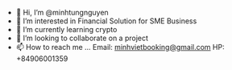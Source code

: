 - 👋 Hi, I’m @minhtungnguyen
- 👀 I’m interested in Financial Solution for SME Business 
- 🌱 I’m currently learning crypto
- 💞️ I’m looking to collaborate on a project
- 📫 How to reach me ...
Email: minhvietbooking@gmail.com
HP: +84906001359
<!---
minhtungnguyen/minhtungnguyen is a ✨ special ✨ repository because its `README.md` (this file) appears on your GitHub profile.
You can click the Preview link to take a look at your changes.
--->

